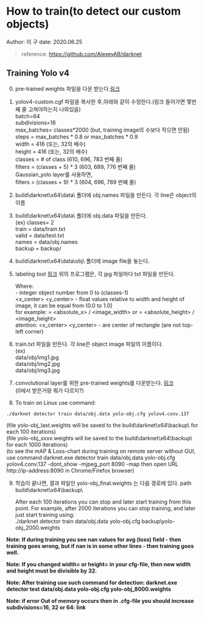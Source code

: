 # How to train(to detect our custom objects)
Author: 이  구
date: 2020.06.25
> reference: https://github.com/AlexeyAB/darknet

## Training Yolo v4

0. pre-trained weights 파일을 다운 받는다.[링크](https://github.com/AlexeyAB/darknet/releases/download/darknet_yolo_v3_optimal/yolov4.conv.137)    
1. yolov4-custom.cgf 파일을 복사한 후,아래와 같이 수정한다.(링크 들어가면 몇번째 줄 고쳐야하는지 나와있음)   
    batch=64   
    subdivisions=16   
    max_batches= classes*2000 (but, training image의 수보다 작으면 안됨)   
    steps = max_batches * 0.8 or max_batches * 0.9   
    width = 416 (또는, 32의 배수)   
    height = 416 (또는, 32의 배수)   
    classes = # of class (610, 696, 783 번째 줄)   
    filters = (classes + 5) * 3 (603, 689, 776 번째 줄)   
    Gaussian_yolo layer를 사용하면,   
    filters = (classes + 9) * 3 (604, 696, 789 번째 줄)   
    
2. build\darknet\x64\data\ 폴더에 obj.names 파일을 만든다. 각 line은 object의 이름   

3. build\darknet\x64\data\ 폴더에 obj.data 파일을 만든다.   
  (ex)
  classes= 2   
  train  = data/train.txt   
  valid  = data/test.txt   
  names = data/obj.names   
  backup = backup/ 
  
4. build\darknet\x64\data\obj\ 폴더에 image file을 놓는다.   

5. labeling tool [링크](https://github.com/AlexeyAB/Yolo_mark)
   위의 프로그램은, 각 jpg 파일마다 txt 파일을 만든다.   
  
    Where:   
    <object-class> - integer object number from 0 to (classes-1)   
    <x_center> <y_center> <width> <height> - float values relative to width and height of image, it can be equal from (0.0 to 1.0]   
    for example: <x> = <absolute_x> / <image_width> or <height> = <absolute_height> / <image_height>   
    atention: <x_center> <y_center> - are center of rectangle (are not top-left corner)   
 
6. train.txt 파일을 만든다. 각 line은 object image 파일의 이름이다.   
  (ex)   
  data/obj/img1.jpg   
  data/obj/img2.jpg   
  data/obj/img3.jpg   
  
7. convolutional layer를 위한 pre-trained weights를 다운받는다. [링크](https://pjreddie.com/media/files/darknet53.conv.74)   
(0에서 받은거랑 뭐가 다르지?)

8. To train on Linux use command:   
```(bash)
./darknet detector train data/obj.data yolo-obj.cfg yolov4.conv.137   
```
  (file yolo-obj_last.weights will be saved to the build\darknet\x64\backup\ for each 100 iterations)   
  (file yolo-obj_xxxx.weights will be saved to the build\darknet\x64\backup\ for each 1000 iterations)   
  (to see the mAP & Loss-chart during training on remote server without GUI, use command darknet.exe detector train data/obj.data yolo-obj.cfg yolov4.conv.137 -dont_show -mjpeg_port 8090 -map then open URL http://ip-address:8090 in Chrome/Firefox browser)   

9. 학습이 끝나면, 결과 파일인  yolo-obj_final.weights 는 다음 경로에 있다. path build\darknet\x64\backup\   

   After each 100 iterations you can stop and later start training from this point. For example, after 2000 iterations you can stop training, and later just start training using:   
./darknet detector train data/obj.data yolo-obj.cfg backup\yolo-obj_2000.weights   


**Note: If during training you see nan values for avg (loss) field - then training goes wrong, but if nan is in some other lines - then training goes well.**   

**Note: If you changed width= or height= in your cfg-file, then new width and height must be divisible by 32.**   

**Note: After training use such command for detection: darknet.exe detector test data/obj.data yolo-obj.cfg yolo-obj_8000.weights**   

**Note: if error Out of memory occurs then in .cfg-file you should increase subdivisions=16, 32 or 64: link**   


